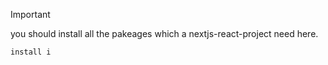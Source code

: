 > [!IMPORTANT]
> you should install all the pakeages which a nextjs-react-project need here.
```
install i
```
